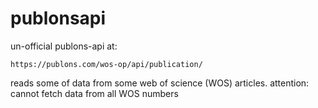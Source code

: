 # publonsapi
un-official publons-api at:
```
https://publons.com/wos-op/api/publication/
```
reads some of data from some web of science (WOS) articles.
attention: cannot fetch data from all WOS numbers

